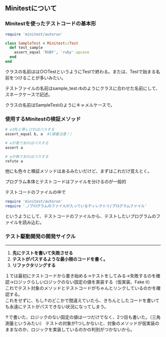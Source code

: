 ## Minitestについて

### Minitestを使ったテストコードの基本形

```ruby
require 'minitest/autorun'

class SampleTest < Minitest::Test
  def test_sample
    assert_equal 'RUBY', 'ruby'.upcase
  end
end
```

クラスの名前はは○○TestというようにTestで終わる。または、Testで始まる名前をつけることが多いみたい。

テストファイルの名前はsample_test.rbのようにクラスに合わせた名前にして、スネークケースで記述。

クラスの名前はSampleTestのようにキャメルケースで。


### 使用するMinitestの検証メソッド

```ruby
# aがbと等しければパスする
assert_equal b, a  #(順番注意！）

# aが真であればパスする
assert a

# aが偽であればパスする
refute a
```
他にも色々と検証メソッドはあるみたいだけど、まずはこれだけ覚えとく。

プログラム本体とテストコードはファイルを分けるのが一般的

テストコードのファイルの中で

```ruby
require 'minitest/autorun'
require './プログラムのファイルが入っているディレクトリ/プログラムファイル'
```

というようにして、テストコードのファイルから、テストしたいプログラムのファイルを読み込む。

### テスト駆動開発の開発サイクル
---
1. **先にテストを書いて失敗させる**
2. **テストがパスするような最小限のコードを書く。**
3. **リファクタリングする**

１では最初にテストコードから書き始める→テストをしてみる→失敗するのを確認→ロジックらしいロジックのない固定の値を実装する（仮実装、Fake it）  
これでテスト対象のメソッドとテストコードがちゃんとリンクしているのかを確認する。  
これをせずに、もし↑のどこかで間違えていたら、きちんとしたコードを書いても永遠にテストがパスできない状況になってしまう。

↑で書いた、ロジックのない固定の値は一つだけでなく、2つ目も書いた。（三角測量というみたい）  テストの対象が1つしかないと、対象のメソッドが仮実装のままなのか、ロジックを実装しているのかの判別がつかないから。
